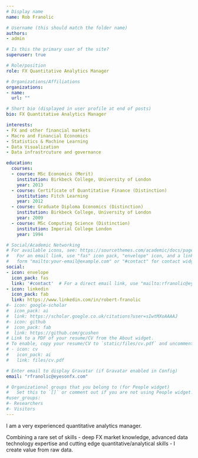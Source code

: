 ```yaml
---
# Display name
name: Rob Franolic

# Username (this should match the folder name)
authors:
- admin

# Is this the primary user of the site?
superuser: true

# Role/position
role: FX Quantitative Analytics Manager

# Organizations/Affiliations
organizations:
- name:
  url: ""

# Short bio (displayed in user profile at end of posts)
bio: FX Quantitative Analytics Manager

interests:
- FX and other financial markets
- Macro and Financial Economics
- Statistics & Machine Learning
- Data Visualization
- Data infrastrcuture and governance

education:
  courses:
  - course: MSc Economics (Merit)
    institution: Birkbeck College, University of London
    year: 2013
  - course: Certificate of Quantitative Finance (Distinction)
    institution: Fitch Learning
    year: 2012
  - course: Graduate Diploma Economics (Distinction)
    institution: Birkbeck College, University of London
    year: 2009
  - course: MSc Computing Science (Distinction)
    institution: Imperial College London
    year: 1994

# Social/Academic Networking
# For available icons, see: https://sourcethemes.com/academic/docs/page-builder/#icons
#   For an email link, use "fas" icon pack, "envelope" icon, and a link in the
#   form "mailto:your-email@example.com" or "#contact" for contact widget.
social:
- icon: envelope
  icon_pack: fas
  link: '#contact'  # For a direct email link, use "mailto:rfranolic@eyesonfx.com".
- icon: linkedin
  icon_pack: fab
  link: https://www.linkedin.com/in/robert-franolic
#- icon: google-scholar
#  icon_pack: ai
#  link: https://scholar.google.co.uk/citations?user=sIwtMXoAAAAJ
#- icon: github
#  icon_pack: fab
#  link: https://github.com/gcushen
# Link to a PDF of your resume/CV from the About widget.
# To enable, copy your resume/CV to `static/files/cv.pdf` and uncomment the lines below.
# - icon: cv
#   icon_pack: ai
#   link: files/cv.pdf

# Enter email to display Gravatar (if Gravatar enabled in Config)
email: "rfranolic@eyesonfx.com"

# Organizational groups that you belong to (for People widget)
#   Set this to `[]` or comment out if you are not using People widget.
#user_groups:
#- Researchers
#- Visitors
---
```


I am a very experienced quantitative analytics manager.

Combining a rare set of skills - deep FX market knowledge, advanced
data technology expertise and cutting edge quantitative/analytical
skills - I create value from raw data.

